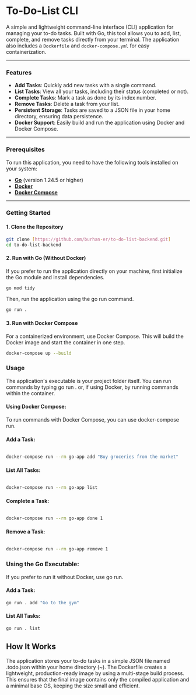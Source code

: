 # To-Do-List CLI

A simple and lightweight command-line interface (CLI) application for managing your to-do tasks. Built with Go, this tool allows you to add, list, complete, and remove tasks directly from your terminal. The application also includes a `Dockerfile` and `docker-compose.yml` for easy containerization.

---

### Features

* **Add Tasks**: Quickly add new tasks with a single command.
* **List Tasks**: View all your tasks, including their status (completed or not).
* **Complete Tasks**: Mark a task as done by its index number.
* **Remove Tasks**: Delete a task from your list.
* **Persistent Storage**: Tasks are saved to a JSON file in your home directory, ensuring data persistence.
* **Docker Support**: Easily build and run the application using Docker and Docker Compose.

---

### Prerequisites

To run this application, you need to have the following tools installed on your system:

* **[Go](https://go.dev/doc/install)** (version 1.24.5 or higher)
* **[Docker](https://docs.docker.com/get-docker/)**
* **[Docker Compose](https://docs.docker.com/compose/install/)**

---

### Getting Started

#### 1. Clone the Repository

```sh
git clone [https://github.com/burhan-er/to-do-list-backend.git]
cd to-do-list-backend
```
#### 2. Run with Go (Without Docker)
If you prefer to run the application directly on your machine, first initialize the Go module and install dependencies.

```sh
go mod tidy
```
Then, run the application using the go run command.
```sh
go run .
```
#### 3. Run with Docker Compose
For a containerized environment, use Docker Compose. This will build the Docker image and start the container in one step.

```sh
docker-compose up --build
```
### Usage
The application's executable is your project folder itself. You can run commands by typing go run . or, if using Docker, by running commands within the container.

#### Using Docker Compose:
To run commands with Docker Compose, you can use docker-compose run.

#### Add a Task:

```sh

docker-compose run --rm go-app add "Buy groceries from the market"
```
#### List All Tasks:

```sh

docker-compose run --rm go-app list
```
#### Complete a Task:

```sh

docker-compose run --rm go-app done 1
```
#### Remove a Task:

```sh

docker-compose run --rm go-app remove 1
```
### Using the Go Executable:
If you prefer to run it without Docker, use go run.

#### Add a Task:

```sh
go run . add "Go to the gym"
```
#### List All Tasks:

```sh
go run . list
```
## How It Works
The application stores your to-do tasks in a simple JSON file named .todo.json within your home directory (~). The Dockerfile creates a lightweight, production-ready image by using a multi-stage build process. This ensures that the final image contains only the compiled application and a minimal base OS, keeping the size small and efficient.
